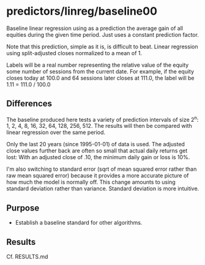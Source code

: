 predictors/linreg/baseline00
===
Baseline linear regression using as a prediction the average
gain of all equities during the given time period. Just uses
a constant prediction factor.

Note that this prediction, simple as it is, is difficult to beat.
Linear regression using split-adjusted closes normalized to a mean of 1.

Labels will be a real number representing the relative value of the equity
some number of sessions from the current date. For example, if the equity closes
today at 100.0 and 64 sessions later closes at 111.0, the label will be
1\.11 = 111.0 / 100.0

Differences
--
The baseline produced here tests a variety of prediction intervals 
of size 2<sup>n</sup>: 1, 2, 4, 8, 16, 32, 64, 128, 256, 512.
The results will then be compared with linear regression over
the same period.

Only the last 20 years (since 1995-01-01) of data is used. The 
adjusted close values further back are often so small that actual
daily returns get lost: With an adjusted close of .10, the minimum
daily gain or loss is 10%.

I'm also switching to standard error (sqrt of mean squared error rather
than raw mean squared error) because it provides a more accurate picture
of how much the model is normally off. This change amounts to using standard deviation
rather than variance. Standard deviation is more intuitive.

Purpose
---
- Establish a baseline standard for other algorithms.

Results
--
Cf. RESULTS.md
